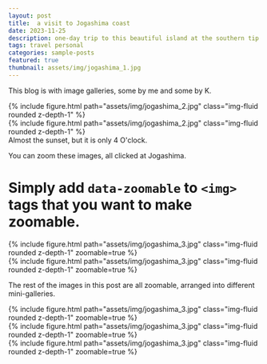 ```yaml
---
layout: post
title:  a visit to Jogashima coast
date: 2023-11-25 
description: one-day trip to this beautiful island at the southern tip of the Miura Peninsula
tags: travel personal
categories: sample-posts
featured: true
thumbnail: assets/img/jogashima_1.jpg
---
```



This blog is with image galleries, some by me and some by K.

<div class="row mt-3">
    <div class="col-sm mt-3 mt-md-0">
        {% include figure.html path="assets/img/jogashima_2.jpg" class="img-fluid rounded z-depth-1" %}
    </div>
    <div class="col-sm mt-3 mt-md-0">
        {% include figure.html path="assets/img/jogashima_2.jpg" class="img-fluid rounded z-depth-1" %}
    </div>
</div>
<div class="caption">
    Almost the sunset, but it is only 4 O'clock.
</div>

You can zoom these images, all clicked at Jogashima.
# Simply add `data-zoomable` to `<img>` tags that you want to make zoomable.

<div class="row mt-3">
    <div class="col-sm mt-3 mt-md-0">
        {% include figure.html path="assets/img/jogashima_3.jpg" class="img-fluid rounded z-depth-1" zoomable=true %}
    </div>
    <div class="col-sm mt-3 mt-md-0">
        {% include figure.html path="assets/img/jogashima_3.jpg" class="img-fluid rounded z-depth-1" zoomable=true %}
    </div>
</div>

The rest of the images in this post are all zoomable, arranged into different mini-galleries.

<div class="row mt-3">
    <div class="col-sm mt-3 mt-md-0">
        {% include figure.html path="assets/img/jogashima_3.jpg" class="img-fluid rounded z-depth-1" zoomable=true %}
    </div>
    <div class="col-sm mt-3 mt-md-0">
        {% include figure.html path="assets/img/jogashima_3.jpg" class="img-fluid rounded z-depth-1" zoomable=true %}
    </div>
    <div class="col-sm mt-3 mt-md-0">
        {% include figure.html path="assets/img/jogashima_3.jpg" class="img-fluid rounded z-depth-1" zoomable=true %}
    </div>
</div>
